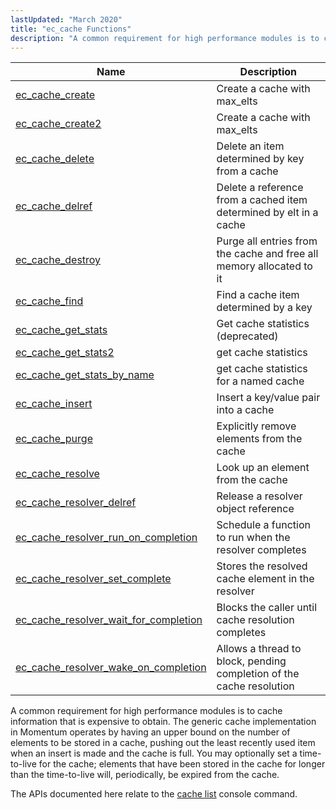 ```yaml
---
lastUpdated: "March 2020"
title: "ec_cache Functions"
description: "A common requirement for high performance modules is to cache information that is expensive to obtain The generic cache implementation in Momentum operates by having an upper bound on the number of elements to be stored in a cache pushing out the least recently used item when an insert is..."
---
```



| Name                                                                                                                                      | Description                                                          |
|-------------------------------------------------------------------------------------------------------------------------------------------|----------------------------------------------------------------------|
| [ec_cache_create](/momentum/3/3-api/apis-ec-cache-create)                                             | Create a cache with max_elts                                         |
| [ec_cache_create2](/momentum/3/3-api/apis-ec-cache-create-2)                                           | Create a cache with max_elts                                         |
| [ec_cache_delete](/momentum/3/3-api/apis-ec-cache-delete)                                             | Delete an item determined by key from a cache                        |
| [ec_cache_delref](/momentum/3/3-api/apis-ec-cache-delref)                                             | Delete a reference from a cached item determined by elt in a cache   |
| [ec_cache_destroy](/momentum/3/3-api/apis-ec-cache-destroy)                                           | Purge all entries from the cache and free all memory allocated to it |
| [ec_cache_find](/momentum/3/3-api/apis-ec-cache-find)                                                 | Find a cache item determined by a key                                |
| [ec_cache_get_stats](/momentum/3/3-api/apis-ec-cache-get-stats)                                       | Get cache statistics (deprecated)                                    |
| [ec_cache_get_stats2](/momentum/3/3-api/apis-ec-cache-get-stats-2)                                     | get cache statistics                                                 |
| [ec_cache_get_stats_by_name](/momentum/3/3-api/apis-ec-cache-get-stats-by-name)                       | get cache statistics for a named cache                               |
| [ec_cache_insert](/momentum/3/3-api/apis-ec-cache-insert)                                             | Insert a key/value pair into a cache                                 |
| [ec_cache_purge](/momentum/3/3-api/apis-ec-cache-purge)                                               | Explicitly remove elements from the cache                            |
| [ec_cache_resolve](/momentum/3/3-api/apis-ec-cache-resolve)                                           | Look up an element from the cache                                    |
| [ec_cache_resolver_delref](/momentum/3/3-api/apis-ec-cache-resolver-delref)                           | Release a resolver object reference                                  |
| [ec_cache_resolver_run_on_completion](/momentum/3/3-api/apis-ec-cache-resolver-run-on-completion)     | Schedule a function to run when the resolver completes               |
| [ec_cache_resolver_set_complete](/momentum/3/3-api/apis-ec-cache-resolver-set-complete)               | Stores the resolved cache element in the resolver                    |
| [ec_cache_resolver_wait_for_completion](/momentum/3/3-api/apis-ec-cache-resolver-wait-for-completion) | Blocks the caller until cache resolution completes                   |
| [ec_cache_resolver_wake_on_completion](/momentum/3/3-api/apis-ec-cache-resolver-wake-on-completion)   | Allows a thread to block, pending completion of the cache resolution |

A common requirement for high performance modules is to cache information that is expensive to obtain. The generic cache implementation in Momentum operates by having an upper bound on the number of elements to be stored in a cache, pushing out the least recently used item when an insert is made and the cache is full. You may optionally set a time-to-live for the cache; elements that have been stored in the cache for longer than the time-to-live will, periodically, be expired from the cache.

The APIs documented here relate to the [cache list](/momentum/3/3-reference/3-reference-console-commands-cache-list) console command.